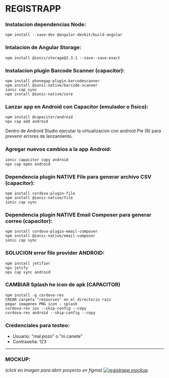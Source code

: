 # REGISTRAPP

### Instalacion dependencias Node:
```
npm install --save-dev @angular-devkit/build-angular
```

### Intalacion de Angular Storage:
```
npm install @ionic/storage@2.3.1 --save--save-exact
```

### Instalacion plugin Barcode Scanner (capacitor):
```
npm install phonegap-plugin-barcodescanner
npm install @ionic-native/barcode-scanner
ionic cap sync
npm install @ionic-native/core
```

### Lanzar app en Android con Capacitor (emulador o fisico):
```
npm install @capacitor/android
npx cap add android
```

Dentro de Android Studio ejecutar la virtualizacion con android Pie (9) para prevenir errores de lanzamiento. <br>

### Agregar nuevos cambios a la app Android:
```
ionic capacitor copy android
npx cap open android
```

### Dependencia plugin NATIVE File para generar archivo CSV (capacitor):
```
npm install cordova-plugin-file
npm install @ionic-native/file
ionic cap sync
```

### Dependencia plugin NATIVE Email Composer para generar correo (capacitor):
```
npm install cordova-plugin-email-composer
npm install @ionic-native/email-composer
ionic cap sync
```
### SOLUCION error file provider ANDROID:
```
npm install jetifier
npx jetify
npx cap sync android
```

### CAMBIAR Splash he icon de apk (CAPACITOR)
```
npm install -g cordova-res
CREAR carpeta "resourses" en el directorio raiz
pegar imagenes PNG icon - splash
cordova-res ios --skip-config --copy
cordova-res android --skip-config --copy
```

### Credenciales para testeo:
- Usuario: "mal.pozo" o "ni.canete"
- Contraseña: 123
<hr>

### MOCKUP:
<i>(click en imagen para abrir proyecto en figma)<i>
<a href="https://www.figma.com/file/U40Vt2Vq6C8Xgg397WD34r/RegistrAPP-Grupo-08?node-id=0%3A1">![registrapp mockup](https://user-images.githubusercontent.com/54687324/133321996-93ce7989-757c-4ed3-88e2-95f1271e10d0.png)</a>
